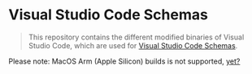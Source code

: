 # Visual Studio Code Schemas

> This repository contains the different modified binaries of Visual Studio Code, which are used for [Visual Studio Code Schemas](https://github.com/luxass/vscode-schemas).

Please note: MacOS Arm (Apple Silicon) builds is not supported, [yet?](https://github.com/actions/runner-images/issues/2187)
